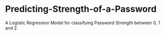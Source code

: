 # Predicting-Strength-of-a-Password
A Logistic Regression Model for classifying Password Strength between 0, 1 and 2.
